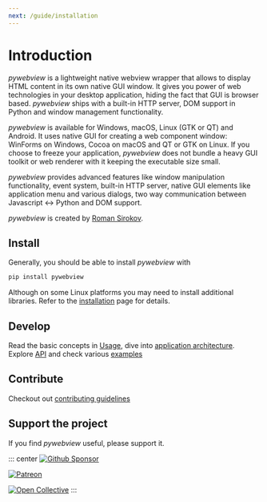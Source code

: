 ```yaml
---
next: /guide/installation
---
```


# Introduction

_pywebview_ is a lightweight native webview wrapper that allows to display HTML content in its own native GUI window. It gives you power of web technologies in your desktop application, hiding the fact that GUI is browser based. _pywebview_ ships with a built-in HTTP server, DOM support in Python and window management functionality.

_pywebview_ is available for Windows, macOS, Linux (GTK or QT) and Android. It uses native GUI for creating a web component window: WinForms on Windows, Cocoa on macOS and QT or GTK on Linux. If you choose to freeze your application, _pywebview_ does not bundle a heavy GUI toolkit or web renderer with it keeping the executable size small.

_pywebview_ provides advanced features like window manipulation functionality, event system, built-in HTTP server, native GUI elements like application menu and various dialogs, two way communication between Javascript ↔ Python and DOM support.

_pywebview_ is created by [Roman Sirokov](https://github.com/r0x0r/).

## Install

Generally, you should be able to install _pywebview_ with

``` bash
pip install pywebview
```

Although on some Linux platforms you may need to install additional libraries. Refer to the [installation](/guide/installation.html) page for details.

## Develop

Read the basic concepts in [Usage](/guide/usage), dive into [application architecture](/guide/architecture). Explore [API](/api) and check various [examples](/examples)

## Contribute

Checkout out [contributing guidelines](/contributing/)

## Support the project

If you find _pywebview_ useful, please support it.

::: center
[![Github Sponsor](/github_sponsor_button.png)](https://github.com/sponsors/r0x0r)

[![Patreon](/patreon.png)](https://www.patreon.com/bePatron?u=13226105)

[![Open Collective](/opencollective.png)](https://opencollective.com/pywebview/donate)
:::
